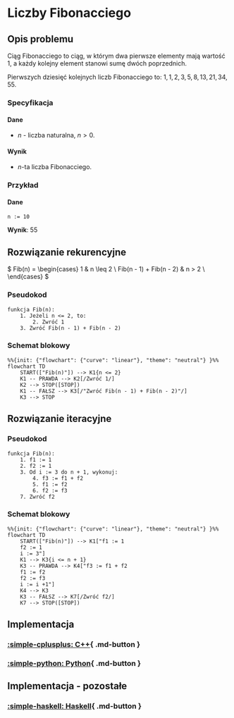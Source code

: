 # Liczby Fibonacciego

## Opis problemu

Ciąg Fibonacciego to ciąg, w którym dwa pierwsze elementy mają wartość $1$, a każdy kolejny element stanowi sumę dwóch poprzednich.

Pierwszych dziesięć kolejnych liczb Fibonacciego to: $1, 1, 2, 3, 5, 8, 13, 21, 34, 55$.

### Specyfikacja

#### Dane

* $n$ - liczba naturalna, $n>0$.

#### Wynik

* $n$-ta liczba Fibonacciego.

### Przykład

#### Dane

```
n := 10
```

**Wynik**: $55$ 

## Rozwiązanie rekurencyjne

$
Fib(n) =  \begin{cases} 
      1 & n \leq 2 \\
      Fib(n - 1) + Fib(n - 2) & n > 2 \\
   \end{cases}
$

### Pseudokod

```
funkcja Fib(n):
    1. Jeżeli n <= 2, to:
        2. Zwróć 1
    3. Zwróć Fib(n - 1) + Fib(n - 2)
```

### Schemat blokowy

```mermaid
%%{init: {"flowchart": {"curve": "linear"}, "theme": "neutral"} }%%
flowchart TD
	START(["Fib(n)"]) --> K1{n <= 2}
	K1 -- PRAWDA --> K2[/Zwróć 1/]
	K2 --> STOP([STOP])
	K1 -- FAŁSZ --> K3[/"Zwróć Fib(n - 1) + Fib(n - 2)"/]
	K3 --> STOP
```

## Rozwiązanie iteracyjne

### Pseudokod

```
funkcja Fib(n):
    1. f1 := 1
    2. f2 := 1
    3. Od i := 3 do n + 1, wykonuj:
        4. f3 := f1 + f2
        5. f1 := f2
        6. f2 := f3
    7. Zwróć f2
```

### Schemat blokowy

```mermaid
%%{init: {"flowchart": {"curve": "linear"}, "theme": "neutral"} }%%
flowchart TD
	START(["Fib(n)"]) --> K1["f1 := 1
    f2 := 1
    i := 3"]
	K1 --> K3{i <= n + 1}
	K3 -- PRAWDA --> K4["f3 := f1 + f2
    f1 := f2
    f2 := f3
    i := i +1"]
	K4 --> K3
	K3 -- FAŁSZ --> K7[/Zwróć f2/]
	K7 --> STOP([STOP])
```

## Implementacja

### [:simple-cplusplus: C++](../../programming/c++/algorithms/integers/fibonacci-numbers.md){ .md-button }

### [:simple-python: Python](../../programming/python/algorithms/integers/fibonacci-numbers.md){ .md-button }

## Implementacja - pozostałe

### [:simple-haskell: Haskell](../../programming/haskell/algorithms/integers/fibonacci-numbers.md){ .md-button }
